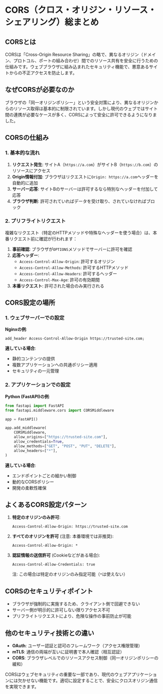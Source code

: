 # CORS（クロス・オリジン・リソース・シェアリング）総まとめ

## CORSとは
CORSは「Cross-Origin Resource Sharing」の略で、異なるオリジン（ドメイン、プロトコル、ポートの組み合わせ）間でのリソース共有を安全に行うための仕組みです。ウェブブラウザに組み込まれたセキュリティ機能で、悪意あるサイトからの不正アクセスを防止します。

## なぜCORSが必要なのか
ブラウザの「同一オリジンポリシー」という安全対策により、異なるオリジンからのリソース取得は基本的に制限されています。しかし現代のウェブではサイト間の連携が必要なケースが多く、CORSによって安全に許可できるようになりました。

## CORSの仕組み

### 1. 基本的な流れ
1. **リクエスト発生**: サイトA（`https://a.com`）がサイトB（`https://b.com`）のリソースにアクセス
2. **Origin情報付加**: ブラウザはリクエストに`Origin: https://a.com`ヘッダーを自動的に追加
3. **サーバー応答**: サイトBのサーバーは許可するなら特別なヘッダーを付加して応答
4. **ブラウザ判断**: 許可されていればデータを受け取り、されていなければブロック

### 2. プリフライトリクエスト
複雑なリクエスト（特定のHTTPメソッドや特殊なヘッダーを使う場合）は、本番リクエスト前に確認が行われます：

1. **事前確認**: ブラウザが`OPTIONS`メソッドでサーバーに許可を確認
2. **応答ヘッダー**:
   - `Access-Control-Allow-Origin`: 許可するオリジン
   - `Access-Control-Allow-Methods`: 許可するHTTPメソッド
   - `Access-Control-Allow-Headers`: 許可するヘッダー
   - `Access-Control-Max-Age`: 許可の有効期間
3. **本番リクエスト**: 許可された場合のみ実行される

## CORS設定の場所

### 1. ウェブサーバーでの設定
**Nginxの例**:
```
add_header Access-Control-Allow-Origin https://trusted-site.com;
```

**適している場合**:
- 静的コンテンツの提供
- 複数アプリケーションへの共通ポリシー適用
- セキュリティの一元管理

### 2. アプリケーションでの設定
**Python (FastAPI)の例**:
```python
from fastapi import FastAPI
from fastapi.middleware.cors import CORSMiddleware

app = FastAPI()

app.add_middleware(
    CORSMiddleware,
    allow_origins=["https://trusted-site.com"],
    allow_credentials=True,
    allow_methods=["GET", "POST", "PUT", "DELETE"],
    allow_headers=["*"],
)
```

**適している場合**:
- エンドポイントごとの細かい制御
- 動的なCORSポリシー
- 開発の柔軟性確保

## よくあるCORS設定パターン
1. **特定のオリジンのみ許可**:
   ```
   Access-Control-Allow-Origin: https://trusted-site.com
   ```

2. **すべてのオリジンを許可** (注意: 本番環境では非推奨):
   ```
   Access-Control-Allow-Origin: *
   ```

3. **認証情報の送信許可** (Cookieなどがある場合):
   ```
   Access-Control-Allow-Credentials: true
   ```
   注: この場合は特定のオリジンのみ指定可能（`*`は使えない）

## CORSのセキュリティポイント
- ブラウザが強制的に実施するため、クライアント側で回避できない
- サーバー側が明示的に許可しない限りアクセス不可
- プリフライトリクエストにより、危険な操作の事前防止が可能

## 他のセキュリティ技術との違い
- **OAuth**: ユーザー認証と認可のフレームワーク（アクセス権限管理）
- **mTLS**: 通信の両端が互いに証明書で本人確認（相互認証）
- **CORS**: ブラウザレベルでのリソースアクセス制御（同一オリジンポリシーの緩和）

CORSはウェブセキュリティの重要な一部であり、現代のウェブアプリケーションには欠かせない機能です。適切に設定することで、安全にクロスオリジン通信を実現できます。